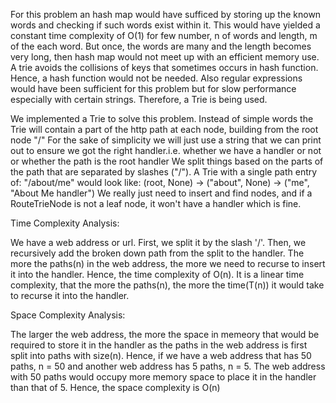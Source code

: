 For this problem an hash map would have sufficed by storing up the known words and checking if such words exist within it. This would have 
yielded a constant time complexity of O(1) for few number, n of words and length, m of the each word.
But once, the words are many and the length becomes very long, then hash map would not meet up with an efficient memory use. A trie avoids the collisions of keys that sometimes occurs in hash function. Hence, a hash function would not be needed. 
Also regular expressions would have been sufficient for this problem but for slow performance especially with certain strings. Therefore, a Trie is being used.

We implemented a Trie to solve this problem. Instead of simple words the Trie will contain a part of the http path at each node, building from the root node "/"
For the sake of simplicity we will just use a string that we can print out to ensure we got the right handler.i.e. whether we have a handler or not or whether the path is the root handler
We split things based on the parts of the path that are separated by slashes ("/"). A Trie with a single path entry of: "/about/me" would look like:
(root, None) -> ("about", None) -> ("me", "About Me handler")
We really just need to insert and find nodes, and if a RouteTrieNode is not a leaf node, it won't have a handler which is fine.



Time Complexity Analysis:

We have a web address or url. First, we split it by the slash '/'. Then, we recursively add the broken down path from the split to the handler.
The more the paths(n) in the web address, the more we need to recurse to insert it into the handler. Hence, the  time complexity of O(n).
It is a linear time complexity, that the more the paths(n), the more the time(T(n)) it would take to recurse it into the handler.


Space Complexity Analysis:

The larger the web address, the more the space in memeory that would be required to store it in the handler as the paths in the web address is first split into paths with size(n). Hence, if we have a web address that has 50 paths, n = 50 and another web address has 5 paths, n = 5.
The web address with 50 paths would occupy more memory space to place it in the handler than that of 5. Hence, the space complexity is O(n)


